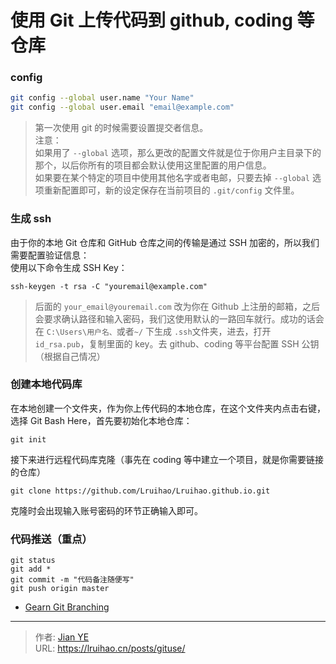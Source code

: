 # 使用 Git 上传代码到 github, coding 等仓库


### config

```bash
git config --global user.name "Your Name"
git config --global user.email "email@example.com"
```

> 第一次使用 git 的时候需要设置提交者信息。  
> 注意：  
> 如果用了 `--global` 选项，那么更改的配置文件就是位于你用户主目录下的那个，以后你所有的项目都会默认使用这里配置的用户信息。  
> 如果要在某个特定的项目中使用其他名字或者电邮，只要去掉 `--global` 选项重新配置即可，新的设定保存在当前项目的 `.git/config` 文件里。

### 生成 ssh

由于你的本地 Git 仓库和 GitHub 仓库之间的传输是通过 SSH 加密的，所以我们需要配置验证信息：  
使用以下命令生成 SSH Key：

```
ssh-keygen -t rsa -C "youremail@example.com"
```

> 后面的 `your_email@youremail.com` 改为你在 Github 上注册的邮箱，之后会要求确认路径和输入密码，我们这使用默认的一路回车就行。成功的话会在 `C:\Users\用户名、`或者`~/` 下生成 `.ssh`文件夹，进去，打开 `id_rsa.pub`，复制里面的 key。去 github、coding 等平台配置 SSH 公钥（根据自己情况）

### 创建本地代码库

在本地创建一个文件夹，作为你上传代码的本地仓库，在这个文件夹内点击右键，选择 Git Bash Here，首先要初始化本地仓库：

```
git init
```

接下来进行远程代码库克隆（事先在 coding 等中建立一个项目，就是你需要链接的仓库）

```
git clone https://github.com/Lruihao/Lruihao.github.io.git
```

克隆时会出现输入账号密码的环节正确输入即可。

### 代码推送（重点）

```
git status
git add *
git commit -m "代码备注随便写"
git push origin master
```

- [Gearn Git Branching](https://learngitbranching.js.org/)


---

> 作者: [Jian YE](https://github.com/jianye0428)  
> URL: https://lruihao.cn/posts/gituse/  

